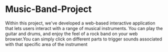 # Music-Band-Project
Within this project, we've developed a web-based interactive application that lets users interact with a range of musical instruments. You can play the guitar and drums, and enjoy the feel of a rock band on your web browser.You can simply click on different parts to trigger sounds associated with that specific area of the instrument 
